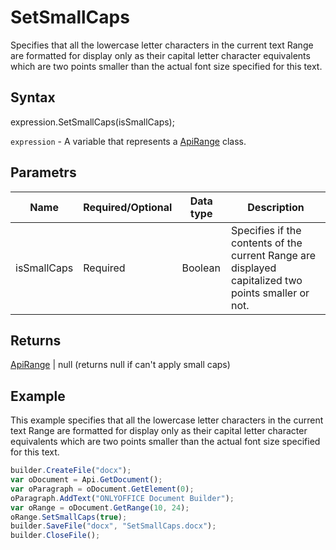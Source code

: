 # SetSmallCaps

Specifies that all the lowercase letter characters in the current text Range are formatted for display only as their capital letter character equivalents which are two points smaller than the actual font size specified for this text.

## Syntax

expression.SetSmallCaps(isSmallCaps);

`expression` - A variable that represents a [ApiRange](../ApiRange.md) class.

## Parametrs

| **Name** | **Required/Optional** | **Data type** | **Description** |
| ------------- | ------------- | ------------- | ------------- |
| isSmallCaps | Required | Boolean | Specifies if the contents of the current Range are displayed capitalized two points smaller or not. |

## Returns

[ApiRange](../ApiRange.md) &#124; null (returns null if can't apply small caps)

## Example

This example specifies that all the lowercase letter characters in the current text Range are formatted for display only as their capital letter character equivalents which are two points smaller than the actual font size specified for this text.

```javascript
builder.CreateFile("docx");
var oDocument = Api.GetDocument();
var oParagraph = oDocument.GetElement(0);
oParagraph.AddText("ONLYOFFICE Document Builder");
var oRange = oDocument.GetRange(10, 24);
oRange.SetSmallCaps(true);
builder.SaveFile("docx", "SetSmallCaps.docx");
builder.CloseFile();
```